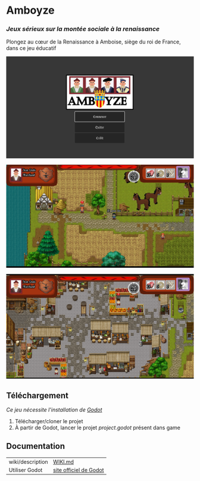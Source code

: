 # Amboyze
### _Jeux sérieux sur la montée sociale à la renaissance_

Plongez au cœur de la Renaissance à Amboise, siège du roi de France, dans ce jeu éducatif 

![Image du menu du jeu](images/menu.png)

![Image d'exemple de l'interface du jeu](images/start.png)

![Image d'exemple de l'interface du jeu](images/marchand.png)


## Téléchargement
*Ce jeu nécessite l'installation de [Godot][godotDownload]*

1) Télécharger/cloner le projet
2) À partir de Godot, lancer le projet *project.godot* présent dans game

## Documentation

| | |
| ------ | ------ |
| wiki/description | [WIKI.md][wiki] |
| Utiliser Godot | [site officiel de Godot][godot] |


[//]: # (Liens)

   [gamedl]: <Amboise.exe>
   [wiki]: <WIKI.md>
   [godot]: <https://godotengine.org/>
   [godotDownload]: <https://godotengine.org/download/>
